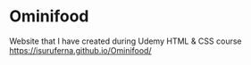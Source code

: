 # Ominifood
Website that I have created during Udemy HTML &amp; CSS course
https://isuruferna.github.io/Ominifood/
